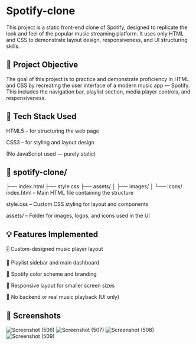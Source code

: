 # Spotify-clone

This project is a static front-end clone of Spotify, designed to replicate the look and feel of the popular music streaming platform. It uses only HTML and CSS to demonstrate layout design, responsiveness, and UI structuring skills.


## 🎯 Project Objective
The goal of this project is to practice and demonstrate proficiency in HTML and CSS by recreating the user interface of a modern music app — Spotify. This includes the navigation bar, playlist section, media player controls, and responsiveness.


## 🧰 Tech Stack Used
HTML5 – for structuring the web page

CSS3 – for styling and layout design

(No JavaScript used — purely static)


## 📁 spotify-clone/
├── index.html
├── style.css
├── assets/
│   ├── images/
│   └── icons/
index.html – Main HTML file containing the structure

style.css – Custom CSS styling for layout and components

assets/ – Folder for images, logos, and icons used in the UI


## 💡 Features Implemented

🎚️ Custom-designed music player layout

📃 Playlist sidebar and main dashboard

🎨 Spotify color scheme and branding

📱 Responsive layout for smaller screen sizes

🚫 No backend or real music playback (UI only)


## 📸 Screenshots
![Screenshot (506)](https://github.com/user-attachments/assets/ddccb097-c716-4cc2-90e2-ad5ec0a42259)
![Screenshot (507)](https://github.com/user-attachments/assets/b702a2d6-224b-4d72-88d9-dda1b97b6251)
![Screenshot (508)](https://github.com/user-attachments/assets/fa81c9e9-4dd4-4d2e-b3b0-78294a1625a6)
![Screenshot (509)](https://github.com/user-attachments/assets/2d7e77cc-11b9-4175-89c5-1ec37b510e45)




